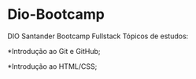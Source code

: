 # Dio-Bootcamp
DIO Santander Bootcamp Fullstack  Tópicos de estudos:

  *Introdução ao Git e GitHub;

 *Introdução ao HTML/CSS;
